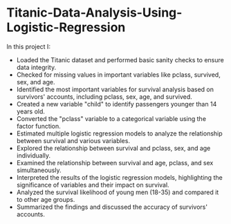 # Titanic-Data-Analysis-Using-Logistic-Regression
In this project I:
- Loaded the Titanic dataset and performed basic sanity checks to ensure data integrity.
- Checked for missing values in important variables like pclass, survived, sex, and age.
- Identified the most important variables for survival analysis based on survivors' accounts, including pclass, sex, age, and survived.
- Created a new variable "child" to identify passengers younger than 14 years old.
- Converted the "pclass" variable to a categorical variable using the factor function.
- Estimated multiple logistic regression models to analyze the relationship between survival and various variables.
- Explored the relationship between survival and pclass, sex, and age individually.
- Examined the relationship between survival and age, pclass, and sex simultaneously.
- Interpreted the results of the logistic regression models, highlighting the significance of variables and their impact on survival.
- Analyzed the survival likelihood of young men (18-35) and compared it to other age groups.
- Summarized the findings and discussed the accuracy of survivors' accounts.
